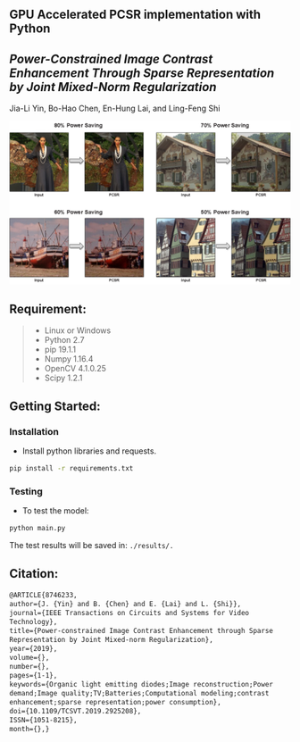## GPU Accelerated PCSR implementation with Python
## *Power-Constrained Image Contrast Enhancement Through Sparse Representation by Joint Mixed-Norm Regularization*
Jia-Li Yin, Bo-Hao Chen, En-Hung Lai, and Ling-Feng Shi

![](/demo.png)

## Requirement:
> * Linux or Windows
> * Python 2.7
> * pip 19.1.1
> * Numpy 1.16.4
> * OpenCV 4.1.0.25
> * Scipy 1.2.1

## Getting Started:
### Installation
- Install python libraries and requests.
```bash
pip install -r requirements.txt
```

### Testing 
- To test the model:
```bash
python main.py
``` 
The test results will be saved in: `./results/.`

## Citation:
    @ARTICLE{8746233, 
    author={J. {Yin} and B. {Chen} and E. {Lai} and L. {Shi}}, 
    journal={IEEE Transactions on Circuits and Systems for Video Technology}, 
    title={Power-constrained Image Contrast Enhancement through Sparse Representation by Joint Mixed-norm Regularization}, 
    year={2019}, 
    volume={}, 
    number={}, 
    pages={1-1}, 
    keywords={Organic light emitting diodes;Image reconstruction;Power demand;Image quality;TV;Batteries;Computational modeling;contrast enhancement;sparse representation;power consumption}, 
    doi={10.1109/TCSVT.2019.2925208}, 
    ISSN={1051-8215}, 
    month={},}
